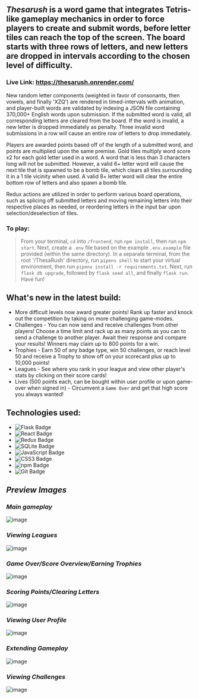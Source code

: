 ## _Thesarush_ is a word game that integrates Tetris-like gameplay mechanics in order to force players to create and submit words, before letter tiles can reach the top of the screen. The board starts with three rows of letters, and new letters are dropped in intervals according to the chosen level of difficulty.

### Live Link: https://thesarush.onrender.com/

New random letter components (weighted in favor of consonants, then vowels, and finally 'XZQ') are rendered in timed-intervals with animation, and player-built words are validated by indexing a JSON file containing 370,000+ English words upon submission. If the submitted word is valid, all corresponding letters are cleared from the board. If the word is invalid, a new letter is dropped immediately as penalty. Three invalid word submissions in a row will cause an entire row of letters to drop immediately. 

Players are awarded points based off of the length of a submitted word, and points are multiplied upon the same premise. Gold tiles multiply word score x2 for each gold letter used in a word. A word that is less than 3 characters long will not be submitted. However, a valid 6+ letter word will cause the next tile that is spawned to be a bomb tile, which clears all tiles surrounding it in a 1 tile vicinity when used. A valid 8+ letter word will clear the entire bottom row of letters and also spawn a bomb tile.

Redux actions are utilized in order to perform various board operations, such as splicing off submitted letters and moving remaining letters into their respective places as needed, or reordering letters in the input bar upon selection/deselection of tiles.

### To play:
> From your terminal, `cd` into `/frontend`, run `npm install`, then run `npm start`. Next, create a `.env` file based on the example `.env.example` file provided (within the same directory). In a separate terminal, from the root '/ThesaRush' directory, run `pipenv shell` to start your virtual environment, then run `pipenv install -r requirements.txt`. Next, run `flask db upgrade`, followed by `flask seed all`, and finally `flask run`. Have fun!

## What's new in the latest build:
* More difficult levels now award greater points! Rank up faster and knock out the competition by taking on more challenging game-modes.
* Challenges - You can now send and receive challenges from other players! Choose a time limit and rack up as many points as you can to send a challenge to another player. Await their response and compare your results! Winners may claim up to 800 points for a win.
* Trophies - Earn 50 of any badge type, win 50 challenges, or reach level 50 and receive a Trophy to show off on your scorecard plus up to 10,000 points!
* Leagues - See where you rank in your league and view other player's stats by clicking on their score cards!
* Lives (500 points each, can be bought within user profile or upon game-over when signed in) - Circumvent a `Game Over` and get that high score you always wanted! 

## Technologies used:
* ![Flask Badge](https://img.shields.io/badge/Flask-000?logo=flask&logoColor=fff&style=flat)
* ![React Badge](https://img.shields.io/badge/React-61DAFB?logo=react&logoColor=000&style=flat)
* ![Redux Badge](https://img.shields.io/badge/Redux-764ABC?logo=redux&logoColor=fff&style=flat)
* ![SQLite Badge](https://img.shields.io/badge/SQLite-003B57?logo=sqlite&logoColor=fff&style=flat)
* ![JavaScript Badge](https://img.shields.io/badge/JavaScript-F7DF1E?logo=javascript&logoColor=000&style=flat)
* ![CSS3 Badge](https://img.shields.io/badge/CSS3-1572B6?logo=css3&logoColor=fff&style=flat)
* ![npm Badge](https://img.shields.io/badge/npm-CB3837?logo=npm&logoColor=fff&style=flat)
* ![Git Badge](https://img.shields.io/badge/Git-F05032?logo=git&logoColor=fff&style=flat)

## _Preview Images_

### _Main gameplay_
![image](https://user-images.githubusercontent.com/95946808/216496861-8799c37b-be87-4db2-ae90-b3711c5af175.png)

### _Viewing Leagues_
![image](https://user-images.githubusercontent.com/95946808/216497775-fb985cf1-9a83-4a3a-b4a6-40fb492f9468.png)

### _Game Over/Score Overview/Earning Trophies_
![image](https://user-images.githubusercontent.com/95946808/216501512-d4f64474-7619-425e-962b-adfde9328e83.png)

### _Scoring Points/Clearing Letters_
![image](https://user-images.githubusercontent.com/95946808/216504394-e0d3bc31-ef13-4939-baca-c5b04651c4b3.png)

### _Viewing User Profile_
![image](https://user-images.githubusercontent.com/95946808/216501929-be4cba1e-e57a-4de5-8527-01e03f6a368a.png)

### _Extending Gameplay_
![image](https://user-images.githubusercontent.com/95946808/216502870-cbcde7d6-4bba-4da2-a0df-12286373fe99.png)

### _Viewing Challenges_
![image](https://user-images.githubusercontent.com/95946808/216502206-6b599402-4a2a-4976-902b-fc49388ad4f5.png)
